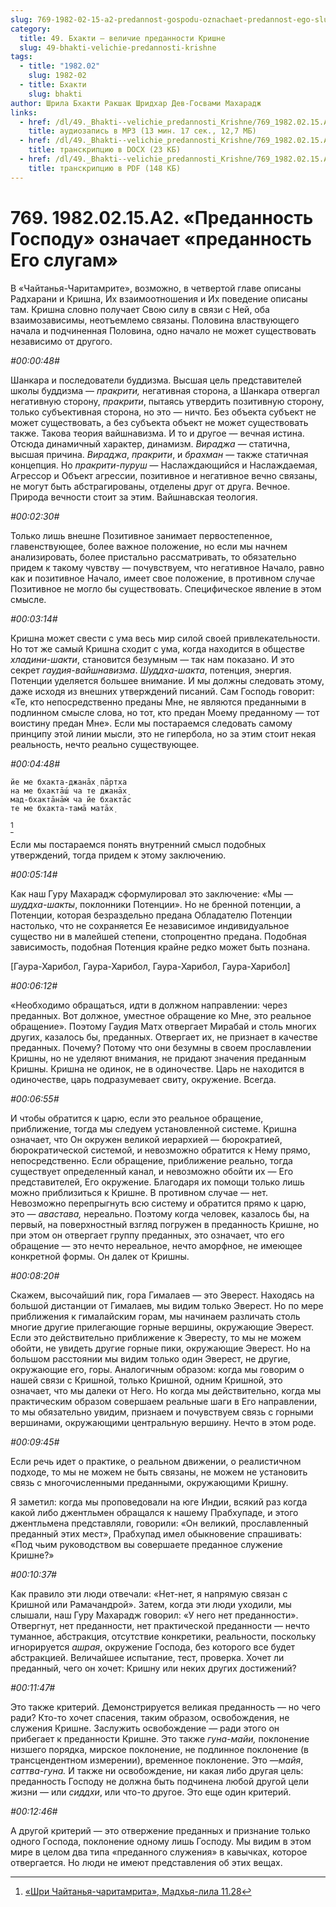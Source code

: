 ```yaml
---
slug: 769-1982-02-15-a2-predannost-gospodu-oznachaet-predannost-ego-slugam
category:
  title: 49. Бхакти — величие преданности Кришне
  slug: 49-bhakti-velichie-predannosti-krishne
tags:
  - title: "1982.02"
    slug: 1982-02
  - title: Бхакти
    slug: bhakti
author: Шрила Бхакти Ракшак Шридхар Дев-Госвами Махарадж
links:
  - href: /dl/49._Bhakti--velichie_predannosti_Krishne/769_1982.02.15.A2_SridharMj_Predannost_Gospodu_oznachaet_predannost_Ego_slugam.mp3
    title: аудиозапись в MP3 (13 мин. 17 сек., 12,7 МБ)
  - href: /dl/49._Bhakti--velichie_predannosti_Krishne/769_1982.02.15.A2_SridharMj_Predannost_Gospodu_oznachaet_predannost_Ego_slugam.docx
    title: транскрипцию в DOCX (23 КБ)
  - href: /dl/49._Bhakti--velichie_predannosti_Krishne/769_1982.02.15.A2_SridharMj_Predannost_Gospodu_oznachaet_predannost_Ego_slugam.pdf
    title: транскрипцию в PDF (148 КБ)
---
```


# 769. 1982.02.15.A2. «Преданность Господу» означает «преданность Его слугам»

В «Чайтанья-Чаритамрите», возможно, в четвертой главе описаны Радхарани и Кришна, Их взаимоотношения и Их поведение описаны там. Кришна словно получает Свою силу в связи с Ней, оба взаимозависимы, неотъемлемо связаны. Половина властвующего начала и подчиненная Половина, одно начало не может существовать независимо от другого.

*#00:00:48#*

Шанкара и последователи буддизма. Высшая цель представителей школы буддизма — *пракрити,* негативная сторона, а Шанкара отвергал негативную сторону, *пракрити*, пытаясь утвердить позитивную сторону, только субъективная сторона, но это — ничто. Без объекта субъект не может существовать, а без субъекта объект не может существовать также. Такова теория вайшнавизма. И то и другое — вечная истина. Отсюда динамичный характер, динамизм. *Вираджа* — статична, высшая причина. *Вираджа*, *пракрити*, и *брахман* — также статичная концепция. Но *пракрити-пуруш* — Наслаждающийся и Наслаждаемая, Агрессор и Объект агрессии, позитивное и негативное вечно связаны, не могут быть абстрагированы, отделены друг от друга. Вечное. Природа вечности стоит за этим. Вайшнавская теология.

*#00:02:30#*

Только лишь внешне Позитивное занимает первостепенное, главенствующее, более важное положение, но если мы начнем анализировать, более пристально рассматривать, то обязательно придем к такому чувству — почувствуем, что негативное Начало, равно как и позитивное Начало, имеет свое положение, в противном случае Позитивное не могло бы существовать. Специфическое явление в этом смысле.

*#00:03:14#*

Кришна может свести с ума весь мир силой своей привлекательности. Но тот же самый Кришна сходит с ума, когда находится в обществе *хладини-шакти*, становится безумным — так нам показано. И это секрет *гаудия-вайшнавизма*. *Шуддха-шакта*, потенция, энергия. Потенции уделяется большее внимание. И мы должны следовать этому, даже исходя из внешних утверждений писаний. Сам Господь говорит: «Те, кто непосредственно преданы Мне, не являются преданными в подлинном смысле слова, но тот, кто предан Моему преданному — тот воистину предан Мне». Если мы постараемся следовать самому принципу этой линии мысли, это не гипербола, но за этим стоит некая реальность, нечто реально существующее.

*#00:04:48#*

    йе ме бхакта-джанāх̣ пāртха
    на ме бхактāш́ ча те джанāх̣
    мад-бхактāнāм̇ ча йе бхактāс
    те ме бхакта-тамā матāх̣
[^_ftn1]

Если мы постараемся понять внутренний смысл подобных утверждений, тогда придем к этому заключению.

*#00:05:14#*

Как наш Гуру Махарадж сформулировал это заключение: «Мы — *шуддха-шакты*, поклонники Потенции». Но не бренной потенции, а Потенции, которая безраздельно предана Обладателю Потенции настолько, что не сохраняется Ее независимое индивидуальное существо ни в малейшей степени, стопроцентно предана. Подобная зависимость, подобная Потенция крайне редко может быть познана.

[Гаура-Харибол, Гаура-Харибол, Гаура-Харибол, Гаура-Харибол]

*#00:06:12#*

«Необходимо обращаться, идти в должном направлении: через преданных. Вот должное, уместное обращение ко Мне, это реальное обращение». Поэтому Гаудия Матх отвергает Мирабай и столь многих других, казалось бы, преданных. Отвергает их, не признает в качестве преданных. Почему? Потому что они безумны в своем прославлении Кришны, но не уделяют внимания, не придают значения преданным Кришны. Кришна не одинок, не в одиночестве. Царь не находится в одиночестве, царь подразумевает свиту, окружение. Всегда.

*#00:06:55#*

И чтобы обратится к царю, если это реальное обращение, приближение, тогда мы следуем установленной системе. Кришна означает, что Он окружен великой иерархией — бюрократией, бюрократической системой, и невозможно обратится к Нему прямо, непосредственно. Если обращение, приближение реально, тогда существует определенный канал, и невозможно обойти их — Его представителей, Его окружение. Благодаря их помощи только лишь можно приблизиться к Кришне. В противном случае — нет. Невозможно перепрыгнуть всю систему и обратится прямо к царю, это — *авастава,* нереально. Поэтому когда человек, казалось бы, на первый, на поверхностный взгляд погружен в преданность Кришне, но при этом он отвергает группу преданных, это означает, что его обращение — это нечто нереальное, нечто аморфное, не имеющее конкретной формы. Он далек от Кришны.

*#00:08:20#*

Скажем, высочайший пик, гора Гималаев — это Эверест. Находясь на большой дистанции от Гималаев, мы видим только Эверест. Но по мере приближения к гималайским горам, мы начинаем различать столь многие другие прилегающие горные вершины, окружающие Эверест. Если это действительно приближение к Эвересту, то мы не можем обойти, не увидеть другие горные пики, окружающие Эверест. Но на большом расстоянии мы видим только один Эверест, не другие, окружающие его, горы. Аналогичным образом: когда мы говорим о нашей связи с Кришной, только Кришной, одним Кришной, это означает, что мы далеки от Него. Но когда мы действительно, когда мы практическим образом совершаем реальные шаги в Его направлении, то мы обязательно увидим, признаем и почувствуем связь с горными вершинами, окружающими центральную вершину. Нечто в этом роде.

*#00:09:45#*

Если речь идет о практике, о реальном движении, о реалистичном подходе, то мы не можем не быть связаны, не можем не установить связь с многочисленными преданными, окружающими Кришну.

Я заметил: когда мы проповедовали на юге Индии, всякий раз когда какой либо джентльмен обращался к нашему Прабхупаде, и этого джентльмена представляли, говорили: «Он великий, прославленный преданный этих мест», Прабхупад имел обыкновение спрашивать: «Под чьим руководством вы совершаете преданное служение Кришне?»

*#00:10:37#*

Как правило эти люди отвечали: «Нет-нет, я напрямую связан с Кришной или Рамачандрой». Затем, когда эти люди уходили, мы слышали, наш Гуру Махарадж говорил: «У него нет преданности». Отвергнут, нет преданности, нет практической преданности — нечто туманное, абстракция, отсутствие конкретики, реальности, поскольку игнорируется *ашрая*, окружение Господа, без которого все будет абстракцией. Величайшее испытание, тест, проверка. Хочет ли преданный, чего он хочет: Кришну или неких других достижений?

*#00:11:47#*

Это также критерий. Демонстрируется великая преданность — но чего ради? Кто-то хочет спасения, таким образом, освобождения, не служения Кришне. Заслужить освобождение — ради этого он прибегает к преданности Кришне. Это также *гуна-майи,* поклонение низшего порядка, мирское поклонение, не подлинное поклонение (в трансцендентном измерении), временное поклонение. Это —*майя*, *саттва-гуна.* И также ни освобождение, ни какая либо другая цель: преданность Господу не должна быть подчинена любой другой цели жизни — или *сиддхи*, или что-то другое. Это еще один критерий.

*#00:12:46#*

А другой критерий — это отвержение преданных и признание только одного Господа, поклонение одному лишь Господу. Мы видим в этом мире в целом два типа «преданного служения» в кавычках, которое отвергается. Но люди не имеют представления об этих вещах.



[^_ftn1]: [«Шри Чайтанья-чаритамрита», Мадхья-лила 11.28](../notes/shri-chajtanya-charitamrita-madhya-lila/shri-chajtanya-charitamrita-madhya-lila-11-28.md)
